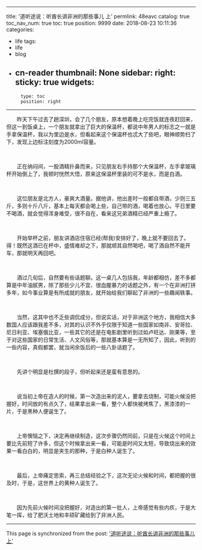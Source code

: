 
---
title: '道听途说：听酋长讲非洲的那些事儿 上'
permlink: 48eavc
catalog: true
toc_nav_num: true
toc: true
position: 9999
date: 2018-08-23 10:11:36
categories:
- life
tags:
- life
- blog
- cn-reader
thumbnail: None
sidebar:
    right:
        sticky: true
widgets:
    -
        type: toc
        position: right
---


<html>
<p>　　昨天下午过去了趟深圳，会了几个朋友，原本想着晚上吃完饭就连夜赶回来，但这一到饭桌上，一个朋友就拿出了巨大的保温杯，都说中年男人的标志之一就是手拿保温杯，我以为里边是水，但看起来这个保温杯也忒大了些吧，眼神顺势扫了下，发现上边标注刻度为2000ml容量。</p>
<p><br></p>
<p>　　正在纳闷间，一股酒精扑鼻而来，只见朋友右手持那个大保温杯，左手拿玻璃杯开始倒上了，我顿时恍然大悟，原来这保温杯里装的可不是水，而是白酒。</p>
<p><br></p>
<p>　　这位朋友是北方人，豪爽大酒量。据他讲，他出差时一般都自带酒，少则三五斤，多则十斤八斤，基本上每天都会喝上些，自己带的酒，喝着也放心。平日里要不喝酒，就会觉得浑身难受，很不自在，看来这兄弟酒精已经严重上瘾了。</p>
<p><br></p>
<p>　　开始举杯之前，朋友讲酒店住宿已经(帮我)安排好了，晚上就不要回去了。得！既然这酒已在杯中，盛情难却之下，那就顺其自然喝吧，喝了酒自然不能开车，那就明天再回吧。</p>
<p><br></p>
<p>　　酒过几旬后，自然要有些话题聊。这一桌几人包括我，年龄都相仿，差不多都算是中年油腻男，除了那些少儿不宜、很血腥暴力的话题之外，有一个在非洲打拼多年，如今事业算是有所成就的朋友，就开始给我们聊起了非洲的一些趣闻轶事。</p>
<p><br></p>
<p>　　当然，这其中也不乏些调侃成分，但说实话，对于非洲这个地方，我相信大多数国人应该跟我差不多，对其的认识不外乎仅限于知道一些国家如南非、安哥拉、尼日利亚、埃塞俄比亚，一些其它的还是在电影剧里听到过如卢旺达、刚果等，至于对这些国家的日常生活、人文风俗等，那就基本算是一无所知了，因此，听到的一些内容，真假都罢，就当闲余饭后的一些八卦话题了。</p>
<p><br></p>
<p>　　先讲个明显是杜撰的段子，但听起来还是蛮有意思的。</p>
<p><br></p>
<p>　　说当初上帝在造人的时候，第一次造出来的泥人，要拿去烧制，可能火候没把握好，时间放的有点久了，结果拿出来一看，整个人都快被烤焦了，黑漆漆的一片，于是黑种人便诞生了。</p>
<p><br></p>
<p>　　上帝懊恼之下，决定再继续制造，这次步骤仍然同前，只是在火候这个时间上要比先前短了许多，但这个时候拿出来一看，可能是时间又太短，导致烧出来的效果一看白白的，明显是夹生的那种，于是白种人诞生了。</p>
<p><br></p>
<p>　　最后，上帝痛定思索，再三总结经验之下，这次无论火候和时间，都把握的很及时，于是，这世界上的黄种人诞生了。</p>
<p><br></p>
<p>　　因为先前火候时间没把握好，对造出的第一批人，上帝感觉有些内疚，于是大笔一挥，给了肥沃土地和丰硕矿藏给到了非洲人民。</p>
</html>

- - -

This page is synchronized from the post: ['道听途说：听酋长讲非洲的那些事儿 上'](https://steemit.com/@rivalhw/48eavc)
